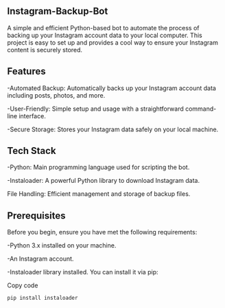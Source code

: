 ## Instagram-Backup-Bot

A simple and efficient Python-based bot to automate the process of backing up your Instagram account data to your local computer. This project is easy to set up and provides a cool way to ensure your Instagram content is securely stored.

## Features

-Automated Backup: Automatically backs up your Instagram account data including posts, photos, and more.

-User-Friendly: Simple setup and usage with a straightforward command-line interface.

-Secure Storage: Stores your Instagram data safely on your local machine.

## Tech Stack

-Python: Main programming language used for scripting the bot.

-Instaloader: A powerful Python library to download Instagram data.

File Handling: Efficient management and storage of backup files.

## Prerequisites

Before you begin, ensure you have met the following requirements:

-Python 3.x installed on your machine.

-An Instagram account.

-Instaloader library installed. You can install it via pip:

 Copy code
 
    pip install instaloader
    
